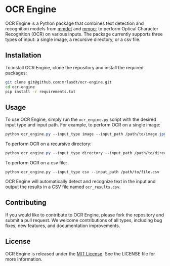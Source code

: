 # OCR Engine

OCR Engine is a Python package that combines text detection and recognition models from [mmdet](https://github.com/open-mmlab/mmdetection) and [mmocr](https://github.com/open-mmlab/mmocr) to perform Optical Character Recognition (OCR) on various inputs. The package currently supports three types of input: a single image, a recursive directory, or a csv file.

## Installation

To install OCR Engine, clone the repository and install the required packages:

```bash
git clone git@github.com:mrlasdt/ocr-engine.git
cd ocr-engine
pip install -r requirements.txt

```


## Usage

To use OCR Engine, simply run the `ocr_engine.py` script with the desired input type and input path. For example, to perform OCR on a single image:

```css
python ocr_engine.py --input_type image --input_path /path/to/image.jpg
```

To perform OCR on a recursive directory:

```css
python ocr_engine.py --input_type directory --input_path /path/to/directory/

```

To perform OCR on a csv file:


```
python ocr_engine.py --input_type csv --input_path /path/to/file.csv
```

OCR Engine will automatically detect and recognize text in the input and output the results in a CSV file named `ocr_results.csv`.

## Contributing

If you would like to contribute to OCR Engine, please fork the repository and submit a pull request. We welcome contributions of all types, including bug fixes, new features, and documentation improvements.

## License

OCR Engine is released under the [MIT License](https://opensource.org/licenses/MIT). See the LICENSE file for more information.
